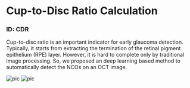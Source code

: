 # Cup-to-Disc Ratio Calculation
### ID: CDR
Cup-to-disc ratio is an important indicator for early glaucoma detection. Typically, it starts from extracting the termination of the retinal pigment epithelium (RPE) layer. However, it is hard to complete only by traditional image processing. So, we proposed an deep learning based method to automatically detect the NCOs on an OCT image. 

![pic](/CDR/CDR1.png)
![pic](/CDR/CDR2.png)
